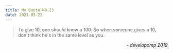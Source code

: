 ```yaml
---
title: My Quote NO.23
date: 2021-03-22
---
```


> To give 10, one should know a 100.
> So when someone gives a 10, don't think he's in the same level as you.

<div style="text-align: right"> <i>- developomp 2019</i> </div>
